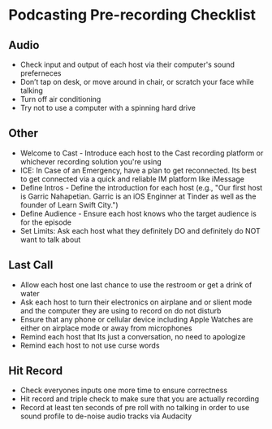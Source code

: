 #  Podcasting Pre-recording Checklist


## Audio
- Check input and output of each host via their computer's sound preferneces
- Don’t tap on desk, or move around in chair, or scratch your face while talking
- Turn off air conditioning
- Try not to use a computer with a spinning hard drive

## Other
- Welcome to Cast - Introduce each host to the Cast recording platform or whichever recording solution you're using 
- ICE: In Case of an Emergency, have a plan to get reconnected. Its best to get connected via a quick and reliable IM platform like iMessage
- Define Intros - Define the introduction for each host (e.g., "Our first host is Garric Nahapetian. Garric is an iOS Enginner at Tinder as well as the founder of Learn Swift City.")  
- Define Audience - Ensure each host knows who the target audience is for the episode
- Set Limits: Ask each host what they definitely DO and definitely do NOT want to talk about

## Last Call
- Allow each host one last chance to use the restroom or get a drink of water
- Ask each host to turn their electronics on airplane and or slient mode and the computer they are using to record on do not disturb
- Ensure that any phone or cellular device including Apple Watches are either on airplace mode or away from microphones
- Remind each host that Its just a conversation, no need to apologize
- Remind each host to not use curse words

## Hit Record
- Check everyones inputs one more time to ensure correctness
- Hit record and triple check to make sure that you are actually recording
- Record at least ten seconds of pre roll with no talking in order to use sound profile to de-noise audio tracks via Audacity

